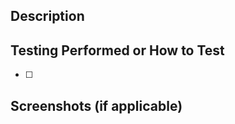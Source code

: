 ## Description
<!-- Provide a brief summary of your changes -->


## Testing Performed or How to Test
<!-- Describe what testing you've done -->
 - [ ] 


## Screenshots (if applicable)
<!-- Add screenshots here if there are UI changes -->